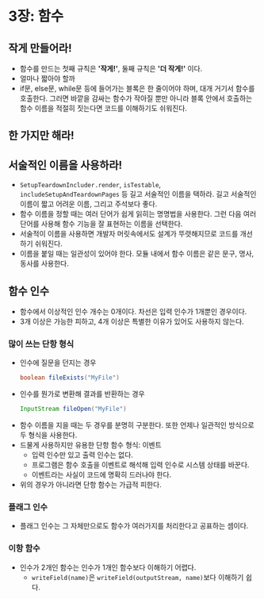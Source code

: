# 3장: 함수

## 작게 만들어라!
* 함수를 만드는 첫째 규칙은 **'작게!'**, 둘째 규칙은 **'더 작게!'** 이다.
* 얼마나 짧아야 할까
* if문, else문, while문 등에 들어가는 블록은 한 줄이어야 하며, 대개 거기서 함수를 호출한다. 그러면 바깥을 감싸는 함수가 작아질 뿐만 아니라 블록 안에서 호출하는 함수 이름을 적절히 짓는다면 코드를 이해하기도 쉬워진다.

## 한 가지만 해라!

## 서술적인 이름을 사용하라!
* `SetupTeardownIncluder.render`, `isTestable`, `includeSetupAndTeardownPages` 등 길고 서술적인 이름을 택하라. 길고 서술적인 이름이 짧고 어려운 이름, 그리고 주석보다 좋다.
* 함수 이름을 정할 때는 여러 단어가 쉽게 읽히는 명명법을 사용한다. 그런 다음 여러 단어를 사용해 함수 기능을 잘 표현하는 이름을 선택한다.
* 서술적이 이름을 사용하면 개발자 머릿속에서도 설계가 뚜렷해지므로 코드를 개선하기 쉬워진다.
* 이름을 붙일 때는 일관성이 있어야 한다. 모듈 내에서 함수 이름은 같은 문구, 명사, 동사를 사용한다.

## 함수 인수
* 함수에서 이상적인 인수 개수는 0개이다. 차선은 입력 인수가 1개뿐인 경우이다.
* 3개 이상은 가능한 피하고, 4개 이상은 특별한 이유가 있어도 사용하지 않는다.

### 많이 쓰는 단항 형식
* 인수에 질문을 던지는 경우
  ```java
  boolean fileExists("MyFile")
  ```
* 인수를 뭔가로 변환해 결과를 반환하는 경우
  ```java
  InputStream fileOpen("MyFile")
  ```
* 함수 이름을 지을 때는 두 경우를 분명히 구분한다. 또한 언제나 일관적인 방식으로 두 형식을 사용한다.
* 드물게 사용하지만 유용한 단항 함수 형식: 이벤트
  * 입력 인수만 있고 출력 인수는 없다.
  * 프로그램은 함수 호출을 이벤트로 해석해 입력 인수로 시스템 상태를 바꾼다.
  * 이벤트라는 사실이 코드에 명확히 드러나야 한다.
* 위의 경우가 아니라면 단항 함수는 가급적 피한다.

### 플래그 인수
* 플래그 인수는 그 자체만으로도 함수가 여러가지를 처리한다고 공표하는 셈이다.

### 이항 함수
* 인수가 2개인 함수는 인수가 1개인 함수보다 이해하기 어렵다.
  * `writeField(name)`은 `writeField(outputStream, name)`보다 이해하기 쉽다.